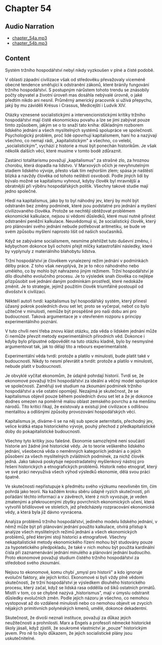 # Chapter 54

## Audio Narration

- [chapter_54a.mp3](../5-audio-chunks-espeak/chapter_54a.mp3)
- [chapter_54b.mp3](../5-audio-chunks-espeak/chapter_54b.mp3)

## Content

<!-- Source: ESPEAK_AUDIO-chapter_54a-OPTIMIZED.md -->

Systém tržního hospodářství nebyl nikdy vyzkoušen v plné a čisté podobě.

V oblasti západní civilizace však od středověku převažovaly víceméně obecné tendence směřující k odstranění zákonů, které bránily fungování tržního hospodářství. S postupným nárůstem tohoto trendu se znásobily počty obyvatel a životní úroveň mas dosáhla nebývalé úrovně, o jaké předtím nikdo ani nesnil. Průměrný americký pracovník si užívá přepychu, jaký by mu záviděli Krésus i Crassus, Medicejští i Ludvík XIV.

Otázky vznesené socialistickými a intervencionistickými kritiky tržního hospodářství mají čistě ekonomickou povahu a lze se jimi zabývat pouze tímto způsobem, jakým se o to snaží tato kniha: důkladným rozborem lidského jednání a všech myslitelných systémů spolupráce ve společnosti. Psychologický problém, proč lidé opovrhují kapitalismem, haní ho a nazývají všechno, co nemají rádi, „kapitalistickým" a všechno, co velebí, „socialistickým", vychází z historie a musí být ponechán historikům. Je však několik dalších věcí, které musíme v tomto bodě zdůraznit.

Zastánci totalitarismu považují „kapitalismus" za strašné zlo, za hroznou chorobu, která dopadla na lidstvo. V Marxových očích je nevyhnutelným stadiem lidského vývoje, přesto však tím nejhorším zlem; spása je naštěstí blízká a navždy člověka od tohoto neštěstí osvobodí. Podle jiných lidí by bývalo možné se kapitalismu vyhnout, kdyby člověk byl mravnější a obratnější při výběru hospodářských politik. Všechny takové studie mají jedno společné.

Hledí na kapitalismus, jako by to byl náhodný jev, který by mohl být odstraněn bez změny podmínek, které jsou podstatné pro jednání a myšlení civilizovaného člověka. Protože se nechtějí obtěžovat problémem ekonomické kalkulace, nejsou si vědomi důsledků, které musí nutně přinést odstranění peněžní kalkulace. Neuvědomují si, že socialistický člověk, který pro plánování svého jednání nebude potřebovat aritmetiku, se bude ve svém způsobu myšlení naprosto lišit od našich současníků.

Když se zabýváme socialismem, nesmíme přehlížet tuto duševní změnu, i kdybychom dokonce byli ochotni přejít mlčky katastrofální následky, které by vyplynuly z materiálního blahobytu lidstva.

Tržní hospodářství je člověkem vynalezený režim jednání v podmínkách dělby práce. Z toho však nevyplývá, že je to něco náhodného nebo umělého, co by mohlo být nahrazeno jiným režimem. Tržní hospodářství je dílo dlouhého evolučního procesu. Je to výsledek snah člověka co nejlépe přizpůsobit své jednání daným podmínkám prostředí, které nedokáže změnit. Je to strategie, jejímž použitím člověk triumfálně postoupil od divošství k civilizaci.

Někteří autoři tvrdí: kapitalismus byl hospodářský systém, který přinesl úžasný pokrok posledních dvou set let; proto se vyčerpal, neboť co bylo užitečné v minulosti, nemůže být prospěšné pro naši dobu ani pro budoucnost. Taková argumentace je v otevřeném rozporu s principy experimentálního poznání.

V tuto chvíli není třeba znovu klást otázku, zda věda o lidském jednání může či nemůže převzít metody experimentálních přírodních věd. Dokonce i kdyby bylo přípustné odpovědět na tuto otázku kladně, bylo by nesmyslné argumentovat tak, jak to dělají tito a rebours experimentalisté.

Experimentální věda tvrdí: protože a platilo v minulosti, bude platit také v budoucnosti. Nikdy to nesmí převrátit a tvrdit: protože a platilo v minulosti, nebude platit v budoucnosti.

Je obvyklé vyčítat ekonomům, že údajně pohrdají historií. Tvrdí se, že ekonomové považují tržní hospodářství za ideální a věčný model spolupráce ve společnosti. Zaměřují své studium na zkoumání podmínek tržního hospodářství a vše ostatní opomíjejí. Nezajímá je skutečnost, že se kapitalismus objevil pouze během posledních dvou set let a že je dokonce dodnes omezen na poměrně malou oblast zemského povrchu a na menšinu národů. Tito kritici říkají, že existovaly a existují jiné civilizace s odlišnou mentalitou a odlišnými způsoby provozování hospodářských věcí.

Kapitalismus je, díváme-li se na něj sub specie aeternitatis, přechodný jev, velice krátká etapa historického vývoje, pouhý přechod z předkapitalistické doby do pokapitalistické budoucnosti.

Všechny tyto kritiky jsou falešné. Ekonomie samozřejmě není součástí historie ani žádné jiné historické vědy. Je to teorie veškerého lidského jednání, všeobecná věda o neměnných kategoriích jednání a o jejich působení za všech myslitelných zvláštních podmínek, za nichž člověk jedná. Jako taková poskytuje nepostradatelný myšlenkový nástroj pro řešení historických a etnografických problémů. Historik nebo etnograf, který ve své práci nevyužívá všech výhod výsledků ekonomie, dělá svou práci špatně.

<!-- Source: ESPEAK_AUDIO-chapter_54b-OPTIMIZED.md -->

Ve skutečnosti nepřistupuje k předmětu svého výzkumu neovlivněn tím, čím pohrdá jako teorií. Na každém kroku sběru údajně ryzích skutečností, při pořádání těchto informací a v závěrech, které z nich vyvozuje, je veden zmatenými a překroucenými zbytky povrchních ekonomických učení, která vytvořili břídilovové ve stoletích, jež předcházely rozpracování ekonomické vědy, a která byla již dávno vyvrácena.

Analýza problémů tržního hospodářství, jediného modelu lidského jednání, v němž může být při plánování jednání použito kalkulace, otvírá přístup k analýze všech myslitelných režimů jednání a všech ekonomických problémů, před kterými stojí historici a etnografové. Všechny nekapitalistické metody ekonomického řízení mohou být studovány pouze za hypotetického předpokladu, že také v nich mohou být použita kardinální čísla při zaznamenávání jednání minulého a plánování jednání budoucího. Proto ekonomové považují studium čistého tržního hospodářství za středobod svého zkoumání.

Nejsou to ekonomové, komu chybí „smysl pro historii" a kdo ignoruje evoluční faktory, ale jejich kritici. Ekonomové si byli vždy plně vědomi skutečnosti, že tržní hospodářství je výsledkem dlouhého historického procesu, který začal, když se lidská rasa oddělila od šiků ostatních primátů. Mistři v tom, co se chybně nazývá „historismus", mají v úmyslu odstranit důsledky evolučních změn. Podle jejich názoru je všechno, co nemohou vystopovat až do vzdálené minulosti nebo co nemohou objevit ve zvycích nějakých primitivních polynéských kmenů, umělé, dokonce dekadentní.

Skutečnost, že divoši neznali instituce, považují za důkaz jejich neužitečnosti a prohnilosti. Marx a Engels a profesoři německé historické školy jásali, když zjistili, že soukromé vlastnictví je „pouze" historickým jevem. Pro ně to bylo důkazem, že jejich socialistické plány jsou uskutečnitelné.

